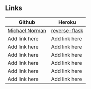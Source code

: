 ## Links

| Github            | Heroku            |
|-------------------|-------------------|
| [Michael Norman](https://github.com/mlnorman)  | [reverse-flask](http://reverse-flask.herokuapp.com/)     |
| Add link here     | Add link here     |
| Add link here     | Add link here     |
| Add link here     | Add link here     |
| Add link here     | Add link here     |
| Add link here     | Add link here     |
| Add link here     | Add link here     |
